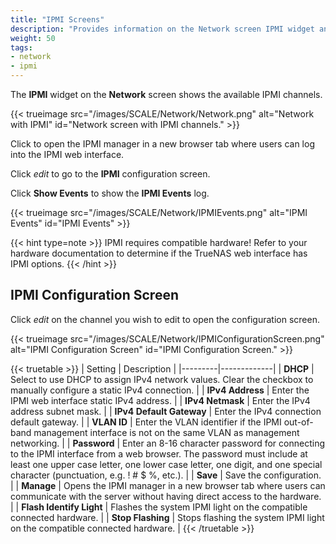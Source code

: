 ```yaml
---
title: "IPMI Screens"
description: "Provides information on the Network screen IPMI widget and configuration screen."
weight: 50
tags:
- network
- ipmi
---
```




The **IPMI** widget on the **Network** screen shows the available IPMI channels. 

{{< trueimage src="/images/SCALE/Network/Network.png" alt="Network with IPMI" id="Network screen with IPMI channels." >}}

Click <span class="iconify" data-icon="ic:round-launch" title="Open"></span> to open the IPMI manager in a new browser tab where users can log into the IPMI web interface.

Click <i class="material-icons" aria-hidden="true" title="Edit">edit</i> to go to the **IPMI** configuration screen.

Click **Show Events** to show the **IPMI Events** log.

{{< trueimage src="/images/SCALE/Network/IPMIEvents.png" alt="IPMI Events" id="IPMI Events" >}}

{{< hint type=note >}}
IPMI requires compatible hardware! Refer to your hardware documentation to determine if the TrueNAS web interface has IPMI options.
{{< /hint >}}

## IPMI Configuration Screen

Click <i class="material-icons" aria-hidden="true" title="Edit">edit</i> on the channel you wish to edit to open the configuration screen.

{{< trueimage src="/images/SCALE/Network/IPMIConfigurationScreen.png" alt="IPMI Configuration Screen" id="IPMI Configuration Screen." >}}

{{< truetable >}}
| Setting | Description |
|---------|-------------|
| **DHCP** | Select to use DHCP to assign IPv4 network values. Clear the checkbox to manually configure a static IPv4 connection. |
| **IPv4 Address** | Enter the IPMI web interface static IPv4 address. |
| **IPv4 Netmask** | Enter the IPv4 address subnet mask. |
| **IPv4 Default Gateway** | Enter the IPv4 connection default gateway. |
| **VLAN ID** | Enter the VLAN identifier if the IPMI out-of-band management interface is not on the same VLAN as management networking. |
| **Password** | Enter an 8-16 character password for connecting to the IPMI interface from a web browser. The password must include at least one upper case letter, one lower case letter, one digit, and one special character (punctuation, e.g. ! # $ %, etc.). |
| **Save** | Save the configuration. |
| **Manage** | Opens the IPMI manager in a new browser tab where users can communicate with the server without having direct access to the hardware. |
| <span class="iconify" data-icon="material-symbols:highlight-rounded"></span> **Flash Identify Light** | Flashes the system IPMI light on the compatible connected hardware. |
| <span class="iconify" data-icon="material-symbols:highlight-rounded"></span> **Stop Flashing** | Stops flashing the system IPMI light on the compatible connected hardware. |
{{< /truetable >}}
